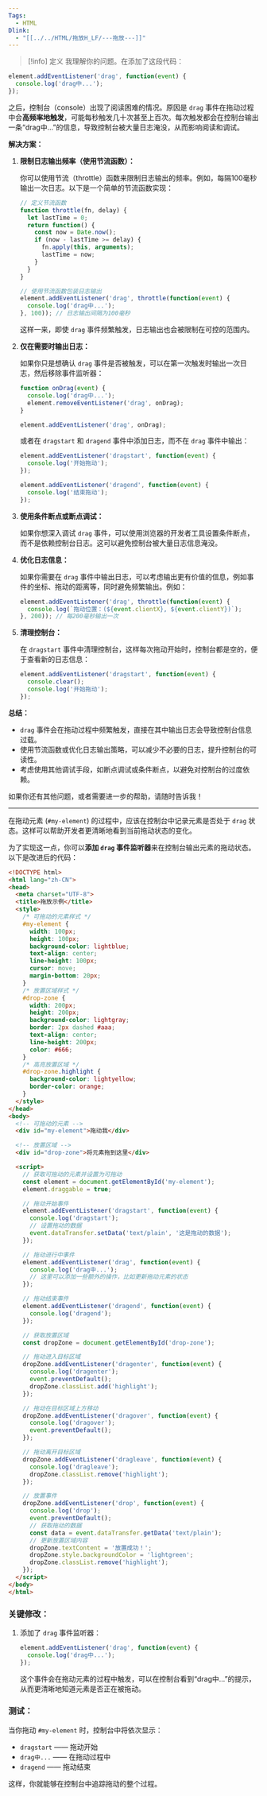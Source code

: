 ```yaml
---
Tags:
  - HTML
Dlink:
  - "[[../../HTML/拖放H_LF/---拖放---]]"
---
```

>[!info] 定义
我理解你的问题。在添加了这段代码：

```javascript
element.addEventListener('drag', function(event) {
  console.log('drag中...');
});
```

之后，控制台（console）出现了阅读困难的情况。原因是 `drag` 事件在拖动过程中会**高频率地触发**，可能每秒触发几十次甚至上百次。每次触发都会在控制台输出一条“drag中...”的信息，导致控制台被大量日志淹没，从而影响阅读和调试。

**解决方案：**

1. **限制日志输出频率（使用节流函数）：**
    
    你可以使用节流（throttle）函数来限制日志输出的频率。例如，每隔100毫秒输出一次日志。以下是一个简单的节流函数实现：
    
    ```javascript
    // 定义节流函数
    function throttle(fn, delay) {
      let lastTime = 0;
      return function() {
        const now = Date.now();
        if (now - lastTime >= delay) {
          fn.apply(this, arguments);
          lastTime = now;
        }
      }
    }
    
    // 使用节流函数包装日志输出
    element.addEventListener('drag', throttle(function(event) {
      console.log('drag中...');
    }, 100)); // 日志输出间隔为100毫秒
    ```
    
    这样一来，即使 `drag` 事件频繁触发，日志输出也会被限制在可控的范围内。
    
2. **仅在需要时输出日志：**
    
    如果你只是想确认 `drag` 事件是否被触发，可以在第一次触发时输出一次日志，然后移除事件监听器：
    
    ```javascript
    function onDrag(event) {
      console.log('drag中...');
      element.removeEventListener('drag', onDrag);
    }
    
    element.addEventListener('drag', onDrag);
    ```
    
    或者在 `dragstart` 和 `dragend` 事件中添加日志，而不在 `drag` 事件中输出：
    
    ```javascript
    element.addEventListener('dragstart', function(event) {
      console.log('开始拖动');
    });
    
    element.addEventListener('dragend', function(event) {
      console.log('结束拖动');
    });
    ```
    
3. **使用条件断点或断点调试：**
    
    如果你想深入调试 `drag` 事件，可以使用浏览器的开发者工具设置条件断点，而不是依赖控制台日志。这可以避免控制台被大量日志信息淹没。
    
4. **优化日志信息：**
    
    如果你需要在 `drag` 事件中输出日志，可以考虑输出更有价值的信息，例如事件的坐标、拖动的距离等，同时避免频繁输出。例如：
    
    ```javascript
    element.addEventListener('drag', throttle(function(event) {
      console.log(`拖动位置：(${event.clientX}, ${event.clientY})`);
    }, 200)); // 每200毫秒输出一次
    ```
    
5. **清理控制台：**
    
    在 `dragstart` 事件中清理控制台，这样每次拖动开始时，控制台都是空的，便于查看新的日志信息：
    
    ```javascript
    element.addEventListener('dragstart', function(event) {
      console.clear();
      console.log('开始拖动');
    });
    ```
    

**总结：**

- `drag` 事件会在拖动过程中频繁触发，直接在其中输出日志会导致控制台信息过载。
- 使用节流函数或优化日志输出策略，可以减少不必要的日志，提升控制台的可读性。
- 考虑使用其他调试手段，如断点调试或条件断点，以避免对控制台的过度依赖。

如果你还有其他问题，或者需要进一步的帮助，请随时告诉我！

---

在拖动元素 (`#my-element`) 的过程中，应该在控制台中记录元素是否处于 `drag` 状态。这样可以帮助开发者更清晰地看到当前拖动状态的变化。

为了实现这一点，你可以**添加 `drag` 事件监听器**来在控制台输出元素的拖动状态。以下是改进后的代码：

```html
<!DOCTYPE html>
<html lang="zh-CN">
<head>
  <meta charset="UTF-8">
  <title>拖放示例</title>
  <style>
    /* 可拖动的元素样式 */
    #my-element {
      width: 100px;
      height: 100px;
      background-color: lightblue;
      text-align: center;
      line-height: 100px;
      cursor: move;
      margin-bottom: 20px;
    }
    /* 放置区域样式 */
    #drop-zone {
      width: 200px;
      height: 200px;
      background-color: lightgray;
      border: 2px dashed #aaa;
      text-align: center;
      line-height: 200px;
      color: #666;
    }
    /* 高亮放置区域 */
    #drop-zone.highlight {
      background-color: lightyellow;
      border-color: orange;
    }
  </style>
</head>
<body>
  <!-- 可拖动的元素 -->
  <div id="my-element">拖动我</div>

  <!-- 放置区域 -->
  <div id="drop-zone">将元素拖到这里</div>

  <script>
    // 获取可拖动的元素并设置为可拖动
    const element = document.getElementById('my-element');
    element.draggable = true;

    // 拖动开始事件
    element.addEventListener('dragstart', function(event) {
      console.log('dragstart');
      // 设置拖动的数据
      event.dataTransfer.setData('text/plain', '这是拖动的数据');
    });

    // 拖动进行中事件
    element.addEventListener('drag', function(event) {
      console.log('drag中...');
      // 这里可以添加一些额外的操作，比如更新拖动元素的状态
    });

    // 拖动结束事件
    element.addEventListener('dragend', function(event) {
      console.log('dragend');
    });

    // 获取放置区域
    const dropZone = document.getElementById('drop-zone');

    // 拖动进入目标区域
    dropZone.addEventListener('dragenter', function(event) {
      console.log('dragenter');
      event.preventDefault();
      dropZone.classList.add('highlight');
    });

    // 拖动在目标区域上方移动
    dropZone.addEventListener('dragover', function(event) {
      console.log('dragover');
      event.preventDefault();
    });

    // 拖动离开目标区域
    dropZone.addEventListener('dragleave', function(event) {
      console.log('dragleave');
      dropZone.classList.remove('highlight');
    });

    // 放置事件
    dropZone.addEventListener('drop', function(event) {
      console.log('drop');
      event.preventDefault();
      // 获取拖动的数据
      const data = event.dataTransfer.getData('text/plain');
      // 更新放置区域内容
      dropZone.textContent = '放置成功！';
      dropZone.style.backgroundColor = 'lightgreen';
      dropZone.classList.remove('highlight');
    });
  </script>
</body>
</html>
```

### 关键修改：

1. 添加了 `drag` 事件监听器：
    
    ```javascript
    element.addEventListener('drag', function(event) {
      console.log('drag中...');
    });
    ```
    
    这个事件会在拖动元素的过程中触发，可以在控制台看到“drag中...”的提示，从而更清晰地知道元素是否正在被拖动。

### 测试：

当你拖动 `#my-element` 时，控制台中将依次显示：

- `dragstart` —— 拖动开始
- `drag中...` —— 在拖动过程中
- `dragend` —— 拖动结束

这样，你就能够在控制台中追踪拖动的整个过程。
